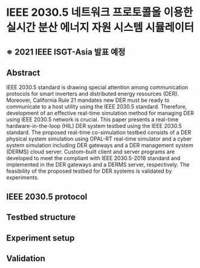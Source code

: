 # IEEE 2030.5 네트워크 프로토콜을 이용한 실시간 분산 에너지 자원 시스템 시뮬레이터

## ※ 2021 IEEE ISGT-Asia 발표 예정



## Abstract

IEEE 2030.5 standard is drawing special attention among communication protocols for smart inverters and distributed energy resources (DER). Moreover, California Rule 21 mandates new DER must be ready to communicate to a host utility using the IEEE 2030.5 standard. Therefore, development of an effective real-time simulation method for managing DER using IEEE 2030.5 network is crucial. This paper presents a real-time hardware-in-the-loop (HIL) DER system testbed using the IEEE 2030.5 standard. The proposed real-time co-simulation testbed consists of a DER physical system simulation using OPAL-RT real-time simulator and a cyber system simulation including DER gateways and a DER management system (DERMS) cloud server. Custom-built client and server programs are developed to meet the compliant with IEEE 2030.5-2018 standard and implemented in the DER gateways and a DERMS server, respectively. The feasibility of the proposed testbed for DER systems is validated by experiments.


## IEEE 2030.5 protocol


## Testbed structure



## Experiment setup



## Validation



